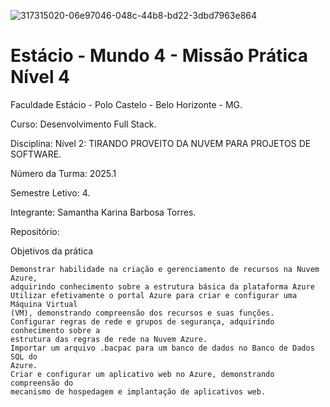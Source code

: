 ![317315020-06e97046-048c-44b8-bd22-3dbd7963e864](https://github.com/user-attachments/assets/444e3177-f80e-41f5-bb3a-a4cadfeb1fa2)

<h1>Estácio - Mundo 4 - Missão Prática  Nível 4</h1>



Faculdade Estácio - Polo Castelo - Belo Horizonte - MG.
 
Curso: Desenvolvimento Full Stack.
 
Disciplina: Nível 2:  TIRANDO PROVEITO DA NUVEM PARA PROJETOS DE SOFTWARE.
 
Número da Turma: 2025.1
 
Semestre Letivo: 4.

Integrante: Samantha Karina Barbosa Torres.

Repositório: 

Objetivos da prática

    Demonstrar habilidade na criação e gerenciamento de recursos na Nuvem Azure,
    adquirindo conhecimento sobre a estrutura básica da plataforma Azure
    Utilizar efetivamente o portal Azure para criar e configurar uma Máquina Virtual
    (VM), demonstrando compreensão dos recursos e suas funções.
    Configurar regras de rede e grupos de segurança, adquirindo conhecimento sobre a
    estrutura das regras de rede na Nuvem Azure.
    Importar um arquivo .bacpac para um banco de dados no Banco de Dados SQL do
    Azure.
    Criar e configurar um aplicativo web no Azure, demonstrando compreensão do
    mecanismo de hospedagem e implantação de aplicativos web.
